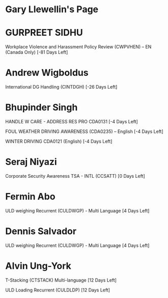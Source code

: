# Gary Llewellin's Page




# GURPREET SIDHU


Workplace Violence and Harassment Policy Review (CWPVHEN) – EN (Canada Only) [-81 Days Left]



# Andrew Wigboldus


International DG Handling (CINTDGH) [-26 Days Left]



# Bhupinder Singh


HANDLE W CARE - ADDRESS RES PRO CDA0131 [-4 Days Left]

FOUL WEATHER DRIVING AWARENESS (CDA0235) – English [-4 Days Left]

WINTER DRIVING CDA0121 (English) [-4 Days Left]



# Seraj Niyazi


Corporate Security Awareness TSA - INTL (CCSATT) [0 Days Left]



# Fermin Abo


ULD weighing Recurrent (CULDWGP) - Multi Language [4 Days Left]



# Dennis Salvador


ULD weighing Recurrent (CULDWGP) - Multi Language [4 Days Left]



# Alvin Ung-York


T-Stacking (CTSTACK) Multi-language [12 Days Left]

ULD Loading Recurrent (CULDLDP) [12 Days Left]



